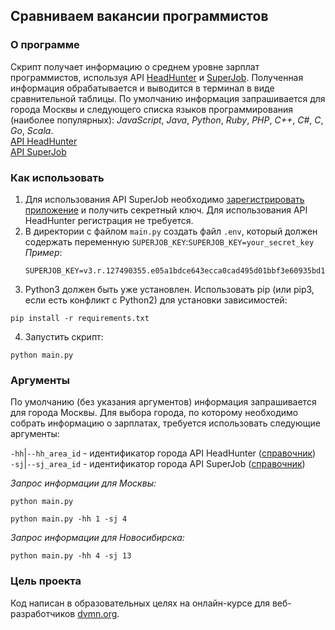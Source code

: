## Сравниваем вакансии программистов
### О программе
Скрипт получает информацию о среднем уровне зарплат программистов, используя API [HeadHunter](https://hh.ru/) и [SuperJob](https://www.superjob.ru).
Полученная информация обрабатывается и выводится в терминал в виде сравнительной таблицы.
По умолчанию информация запрашивается для города Москвы и следующего списка языков
программирования (наиболее популярных): *JavaScript*, *Java*, *Python*, *Ruby*,
*PHP*, *C++*, *C#*, *C*, *Go*, *Scala*.  
[API HeadHunter](https://dev.hh.ru/)  
[API SuperJob](https://api.superjob.ru/)
### Как использовать
1. Для использования API SuperJob необходимо [зарегистрировать приложение](https://api.superjob.ru/)
   и получить секретный ключ. Для использования API HeadHunter регистрация не требуется.  
2. В директории с файлом `main.py` создать файл `.env`, который должен содержать
   переменную `SUPERJOB_KEY`:`SUPERJOB_KEY=your_secret_key`  
   *Пример*: 
   ```
   SUPERJOB_KEY=v3.r.127490355.e05a1bdce643ecca0cad495d01bbf3e60935bd19.c4c514a7d0ec3c09c9e82e946131fbd35ce0e857
   ```  
3. Python3 должен быть уже установлен. Использовать pip (или pip3, если есть конфликт с Python2) для установки зависимостей:  
```console
pip install -r requirements.txt
```  
4. Запустить скрипт:  
```console
python main.py
```
### Аргументы
По умолчанию (без указания аргументов) информация запрашивается для города Москвы.
Для выбора города, по которому необходимо собрать информацию о зарплатах, требуется
использовать следующие аргументы:  

`-hh`|`--hh_area_id` - идентификатор города API HeadHunter ([справочник](https://api.hh.ru/areas))  
`-sj`|`--sj_area_id` - идентификатор города API SuperJob ([справочник](https://api.superjob.ru/2.0/towns/))    

*Запрос информации для Москвы:*  
```console
python main.py
```
```console
python main.py -hh 1 -sj 4
```  
*Запрос информации для Новосибирска:*  
```console
python main.py -hh 4 -sj 13
``` 

### Цель проекта
Код написан в образовательных целях на онлайн-курсе для веб-разработчиков [dvmn.org](https://dvmn.org/).

